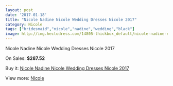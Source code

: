 ```yaml
---
layout: post
date: '2017-01-18'
title: "Nicole Nadine Nicole Wedding Dresses Nicole 2017"
category: Nicole
tags: ["bridesmaid","nicole","nadine","wedding","black"]
image: http://img.hectodress.com/14805-thickbox_default/nicole-nadine-nicole-wedding-dresses-nicole-2013.jpg
---
```

Nicole Nadine Nicole Wedding Dresses Nicole 2017

On Sales: **$287.52**
<a href="https://www.hectodress.com/nicole/7162-nicole-nadine-nicole-wedding-dresses-nicole-2013.html"><amp-img layout="responsive" width="600" height="600" src="//img.hectodress.com/14805-thickbox_default/nicole-nadine-nicole-wedding-dresses-nicole-2013.jpg" alt="Nicole Nadine Nicole Wedding Dresses Nicole 2017 0" /></a>

Buy it: [Nicole Nadine Nicole Wedding Dresses Nicole 2017](https://www.hectodress.com/nicole/7162-nicole-nadine-nicole-wedding-dresses-nicole-2013.html "Nicole Nadine Nicole Wedding Dresses Nicole 2017")

View more: [Nicole](https://www.hectodress.com/125-nicole "Nicole")